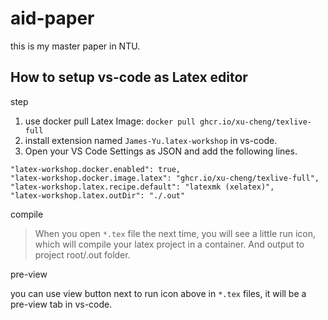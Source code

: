 # aid-paper

this is my master paper in NTU.

## How to setup vs-code as Latex editor

step

1. use docker pull Latex Image: `docker pull ghcr.io/xu-cheng/texlive-full`
2. install extension named `James-Yu.latex-workshop` in vs-code.
3. Open your VS Code Settings as JSON and add the following lines.

```
"latex-workshop.docker.enabled": true,
"latex-workshop.docker.image.latex": "ghcr.io/xu-cheng/texlive-full",
"latex-workshop.latex.recipe.default": "latexmk (xelatex)",
"latex-workshop.latex.outDir": "./.out"
```

compile

> When you open `*.tex` file the next time, you will see a little run icon, which will compile your latex project in a container. And output to project root/.out folder.

pre-view

you can use view button next to run icon above in `*.tex` files, it will be a pre-view tab in vs-code.
